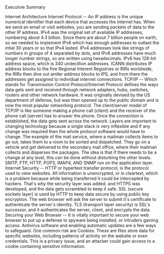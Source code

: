 Executvie Summary

Internet Architecture
Internet Protocol -- An IP address is the unique numerical identifier that each device that accesses the internet has. When we send an email or visit websites, you are sending packets of data to the other IP address. IPv4 was the original set of available IP addresses, numbering about 4.3 billion. Since there are about 7 billion people on earth, so we needed to implement IPv6 which has enough addresses to outlast the intial 30 years or so that IPv4 lasted. IPv4 addresses look like strings of numbers in groups of 4 separated by dots, and IPv6 addresses have much longer number strings, so are written using hexadecimals. IPv6 has 128-bit address space, which is 340 undecillion addresses. ICANN distributes IP address blocks to the five Regional Interent Registries or RIRs worldwide, the RIRs then dive out amller address blocks to IPS, and from there the addresses get assigned to individual internet connections.
TCP/IP -- Which stands for Transmission Control Protocol/Internet Protocol defines the ways data gets sent and received through network adapters, hubs, switches, routers and other network hardware. It was originally devised by the US department of defense, but was then opened up to the public domain and is now the most popular networking protocol. The client/server model of TCP/IP is like someone making a phone call (client) and the receiver of the phone call (server) has to answer the phone. Once the connection is established, the data gets sent across the network. Layers are important to changing technology because a single stack is very inflexible and if any change was required then the whole protocol software would have to change. The example of the mail service, where a mailman collects items to go out, takes them to a room to be sorted and dsipatched. They go on a vehicle and get delivered to the secondary mail office, where their mailman collects and disperses the packages.  The idea is that if there needs to be a change at any level, this can be done without disturbing the other levels. SMTP, FTP, HTTP, POP3, IMAP4, AND SNMP run on the application layer.
Internet Security -- HTTP or hypertext transfer protocol, is the protocol used to view websites. All information is unencrypted, or in cleartext, which is a problem because while being transferred it could be intercepted by hackers. That's why the security layer was added, and HTTPS was developed, and the data gets scrambled to keep it safe. SSL (secure sockets layer) is used by HTTP to keep data secure by using public key encryption. The web browser will ask the server to submit it's certificate to authenticate the server's identity. TLS (transport layer security) is SSL's successor, and it authenticates the server, client, and encrypts the data.
Securing your Web Browser -- It is vitally important to secure your web browser to put up a defense to spyware being installed, or intruders gaining access. Antivirus software and enabling automatic updates are a few ways to safeguard. One common risk are Cookies. These are files store data for specific websites, including patterns of activity on the website or even credentials. This is a privacy issue, and an attacker could gain access to a cookie containing sensitive information.
